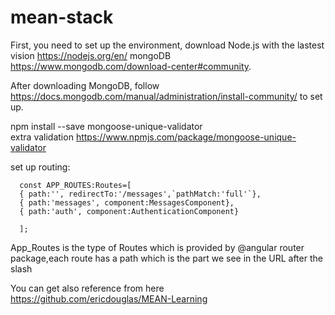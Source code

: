 # mean-stack

First, you need to set up the environment, download Node.js with the lastest vision https://nodejs.org/en/ 
                                  mongoDB https://www.mongodb.com/download-center#community.


After downloading MongoDB, follow https://docs.mongodb.com/manual/administration/install-community/ to set up.

npm install --save mongoose-unique-validator  
extra validation
https://www.npmjs.com/package/mongoose-unique-validator   


set up routing:  
````
  const APP_ROUTES:Routes=[
  { path:'', redirectTo:'/messages',`pathMatch:'full'`},
  { path:'messages', component:MessagesComponent},
  { path:'auth', component:AuthenticationComponent}

  ];      
````
App_Routes is the type of Routes which is provided by @angular router package,each route has a path which is the part we see in the URL after the slash

You can get also reference from here https://github.com/ericdouglas/MEAN-Learning

